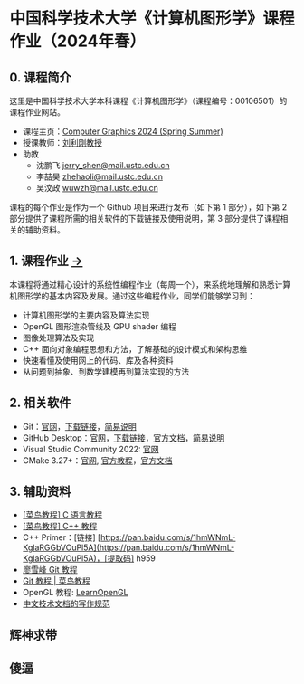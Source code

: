 # 中国科学技术大学《计算机图形学》课程作业（2024年春）

## 0. 课程简介

这里是中国科学技术大学本科课程《计算机图形学》（课程编号：00106501）的课程作业网站。

- 课程主页：[Computer Graphics 2024 (Spring Summer)](http://staff.ustc.edu.cn/~lgliu/Courses/ComputerGraphics_2024_spring-summer/default.htm) 
- 授课教师：[刘利刚教授](http://staff.ustc.edu.cn/~lgliu) 
- 助教
  - 沈鹏飞 [jerry_shen@mail.ustc.edu.cn](mailto:jerry_shen@mail.ustc.edu.cn) 
  - 李喆昊 [zhehaoli@mail.ustc.edu.cn](mailto:zhehaoli@mail.ustc.edu.cn) 
  - 吴汶政 [wuwzh@mail.ustc.edu.cn](mailto:wuwzh@mail.ustc.edu.cn) 

课程的每个作业是作为一个 Github 项目来进行发布（如下第 1 部分），如下第 2 部分提供了课程所需的相关软件的下载链接及使用说明，第 3 部分提供了课程相关的辅助资料。

## 1. 课程作业 [->](Homeworks/) 

本课程将通过精心设计的系统性编程作业（每周一个），来系统地理解和熟悉计算机图形学的基本内容及发展。通过这些编程作业，同学们能够学习到：
- 计算机图形学的主要内容及算法实现
- OpenGL 图形渲染管线及 GPU shader 编程
- 图像处理算法及实现
- C++ 面向对象编程思想和方法，了解基础的设计模式和架构思维
- 快速看懂及使用网上的代码、库及各种资料
- 从问题到抽象、到数学建模再到算法实现的方法

## 2. 相关软件

- Git：[官网](https://git-scm.com/)，[下载链接](https://git-scm.com/download/win)，[简易说明](Softwares/Github.md) 
- GitHub Desktop：[官网](https://desktop.github.com/)，[下载链接](https://central.github.com/deployments/desktop/desktop/latest/win32)，[官方文档](https://help.github.com/en/desktop)，[简易说明](Softwares/Github.md) 
- Visual Studio Community 2022: [官网](https://visualstudio.microsoft.com/zh-hans/vs/) 
- CMake 3.27+：[官网](https://cmake.org/), [官方教程](https://cmake.org/cmake/help/latest/guide/tutorial/index.html)，[官方文档](https://cmake.org/documentation/) 

## 3. 辅助资料

- [[菜鸟教程] C 语言教程](https://www.runoob.com/cprogramming/c-tutorial.html) 
- [[菜鸟教程] C++ 教程](https://www.runoob.com/cplusplus/cpp-tutorial.html) 
- C++ Primer：[链接] [https://pan.baidu.com/s/1hmWNmL-KglaRGGbVOuPl5A](https://pan.baidu.com/s/1hmWNmL-KglaRGGbVOuPl5A)，[提取码] h959
- [廖雪峰 Git 教程](https://www.liaoxuefeng.com/wiki/896043488029600) 
- [Git 教程 | 菜鸟教程](https://www.runoob.com/git/git-tutorial.html) 
- OpenGL 教程: [LearnOpenGL](https://learnopengl-cn.github.io/) 
- [中文技术文档的写作规范](https://github.com/ruanyf/document-style-guide) 

## 辉神求带 

## 傻逼
